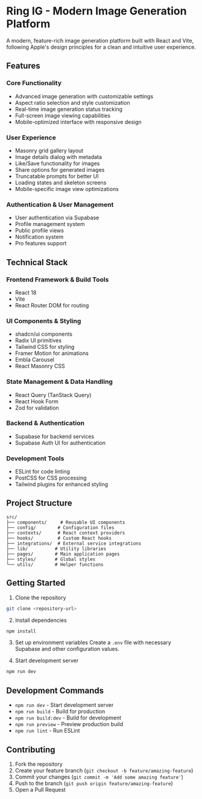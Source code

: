 # Ring IG - Modern Image Generation Platform

A modern, feature-rich image generation platform built with React and Vite, following Apple's design principles for a clean and intuitive user experience.

## Features

### Core Functionality
- Advanced image generation with customizable settings
- Aspect ratio selection and style customization
- Real-time image generation status tracking
- Full-screen image viewing capabilities
- Mobile-optimized interface with responsive design

### User Experience
- Masonry grid gallery layout
- Image details dialog with metadata
- Like/Save functionality for images
- Share options for generated images
- Truncatable prompts for better UI
- Loading states and skeleton screens
- Mobile-specific image view optimizations

### Authentication & User Management
- User authentication via Supabase
- Profile management system
- Public profile views
- Notification system
- Pro features support

## Technical Stack

### Frontend Framework & Build Tools
- React 18
- Vite
- React Router DOM for routing

### UI Components & Styling
- shadcn/ui components
- Radix UI primitives
- Tailwind CSS for styling
- Framer Motion for animations
- Embla Carousel
- React Masonry CSS

### State Management & Data Handling
- React Query (TanStack Query)
- React Hook Form
- Zod for validation

### Backend & Authentication
- Supabase for backend services
- Supabase Auth UI for authentication

### Development Tools
- ESLint for code linting
- PostCSS for CSS processing
- Tailwind plugins for enhanced styling

## Project Structure

```
src/
├── components/     # Reusable UI components
├── config/        # Configuration files
├── contexts/      # React context providers
├── hooks/         # Custom React hooks
├── integrations/  # External service integrations
├── lib/          # Utility libraries
├── pages/        # Main application pages
├── styles/       # Global styles
└── utils/        # Helper functions
```

## Getting Started

1. Clone the repository
```bash
git clone <repository-url>
```

2. Install dependencies
```bash
npm install
```

3. Set up environment variables
Create a `.env` file with necessary Supabase and other configuration values.

4. Start development server
```bash
npm run dev
```

## Development Commands

- `npm run dev` - Start development server
- `npm run build` - Build for production
- `npm run build:dev` - Build for development
- `npm run preview` - Preview production build
- `npm run lint` - Run ESLint

## Contributing

1. Fork the repository
2. Create your feature branch (`git checkout -b feature/amazing-feature`)
3. Commit your changes (`git commit -m 'Add some amazing feature'`)
4. Push to the branch (`git push origin feature/amazing-feature`)
5. Open a Pull Request